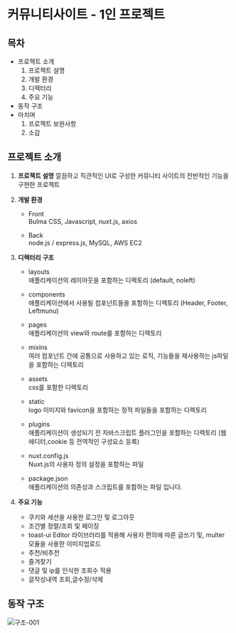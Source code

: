 # 커뮤니티사이트  - 1인 프로젝트

## 목차

* 프로젝트 소개
    1. 프로젝트 설명
    2. 개발 환경
    3. 디렉터리 
    4. 주요 기능
* 동작 구조
* 마치며
    1. 프로젝트 보완사항
    2. 소감


## 프로젝트 소개
1. **프로젝트 설명**
    깔끔하고 직관적인 UI로 구성한 커뮤니티 사이트의 전반적인 기능을 구현한 프로젝트
 
2. **개발 환경**
    * Front<br>
        Bulma CSS, Javascript, nuxt.js, axios

    * Back<br>
        node.js / express.js, MySQL, AWS EC2
        
3. **디렉터리 구조**
    * layouts<br>
        애플리케이션의 레이아웃을 포함하는 디렉토리 (default, noleft)
        
    * components<br>
        애플리케이션에서 사용될 컴포넌트들을 포함하는 디렉토리 (Header, Footer, Leftmunu)
        
    * pages<br>
        애플리케이션의 view와 route를 포함하는 디렉토리
        
    * mixins<br>
        여러 컴포넌트 간에 공통으로 사용하고 있는 로직, 기능들을 재사용하는 js파일을 포함하는 디렉토리
        
    * assets<br>
        css를 포함한 디렉토리
        
    * static<br>
        logo 이미지와 favicon을 포함하는 정적 파일들을 포함하는 디렉토리
        
    * plugins<br>
        애플리케이션이 생성되기 전 자바스크립트 플러그인을 포함하는 디렉토리 (웹에디터,cookie 등 전역적인 구성요소 등록)
        
    * nuxt.config.js<br>
      Nuxt.js의 사용자 정의 설정을 포함하는 파일
      
    * package.json<br>
        애플리케이션의 의존성과 스크립트를 포함하는 파일 입니다.
     
3. **주요 기능**
    * 쿠키와 세션을 사용한 로그인 및 로그아웃
    * 조건별 정렬/조회 및 페이징
    * toast-ui Editor 라이브러리를 적용해 사용자 편의에 따른 글쓰기 및, multer 모듈을 사용한 이미지업로드
    * 추천/비추천
    * 즐겨찾기
    * 댓글 및 ip를 인식한 조회수 적용 
    * 글작성내역 조회,글수정/삭제 

## 동작 구조

![구조-001](https://user-images.githubusercontent.com/87694251/152490865-350db763-90da-4739-9416-dd2c4de24066.jpg)


